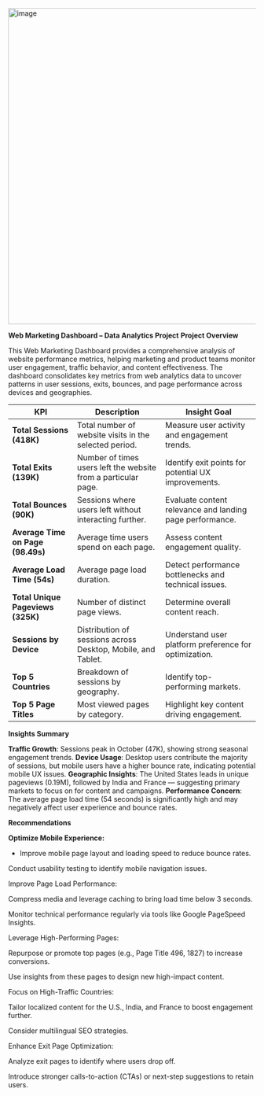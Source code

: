 <img width="851" height="643" alt="image" src="https://github.com/user-attachments/assets/f072fa50-2c78-4aed-baa2-0040b985907e" />

**Web Marketing Dashboard – Data Analytics Project**
**Project Overview**

This Web Marketing Dashboard provides a comprehensive analysis of website performance metrics, helping marketing and product teams monitor user engagement, traffic behavior, and content effectiveness. The dashboard consolidates key metrics from web analytics data to uncover 
patterns in user sessions, exits, bounces, and page performance across devices and geographies.

| **KPI**                           | **Description**                                                | **Insight Goal**                                         |
| --------------------------------- | -------------------------------------------------------------- | -------------------------------------------------------- |
| **Total Sessions (418K)**         | Total number of website visits in the selected period.         | Measure user activity and engagement trends.             |
| **Total Exits (139K)**            | Number of times users left the website from a particular page. | Identify exit points for potential UX improvements.      |
| **Total Bounces (90K)**           | Sessions where users left without interacting further.         | Evaluate content relevance and landing page performance. |
| **Average Time on Page (98.49s)** | Average time users spend on each page.                         | Assess content engagement quality.                       |
| **Average Load Time (54s)**       | Average page load duration.                                    | Detect performance bottlenecks and technical issues.     |
| **Total Unique Pageviews (325K)** | Number of distinct page views.                                 | Determine overall content reach.                         |
| **Sessions by Device**            | Distribution of sessions across Desktop, Mobile, and Tablet.   | Understand user platform preference for optimization.    |
| **Top 5 Countries**               | Breakdown of sessions by geography.                            | Identify top-performing markets.                         |
| **Top 5 Page Titles**             | Most viewed pages by category.                                 | Highlight key content driving engagement.                |


**Insights Summary**

**Traffic Growth**: Sessions peak in October (47K), showing strong seasonal engagement trends.
**Device Usage**: Desktop users contribute the majority of sessions, but mobile users have a higher bounce rate, indicating potential mobile UX issues.
**Geographic Insights**: The United States leads in unique pageviews (0.19M), followed by India and France — suggesting primary markets to focus on for content and campaigns.
**Performance Concern**: The average page load time (54 seconds) is significantly high and may negatively affect user experience and bounce rates.

**Recommendations**

**Optimize Mobile Experience:**
- Improve mobile page layout and loading speed to reduce bounce rates.

Conduct usability testing to identify mobile navigation issues.

Improve Page Load Performance:

Compress media and leverage caching to bring load time below 3 seconds.

Monitor technical performance regularly via tools like Google PageSpeed Insights.

Leverage High-Performing Pages:

Repurpose or promote top pages (e.g., Page Title 496, 1827) to increase conversions.

Use insights from these pages to design new high-impact content.

Focus on High-Traffic Countries:

Tailor localized content for the U.S., India, and France to boost engagement further.

Consider multilingual SEO strategies.

Enhance Exit Page Optimization:

Analyze exit pages to identify where users drop off.

Introduce stronger calls-to-action (CTAs) or next-step suggestions to retain users.
